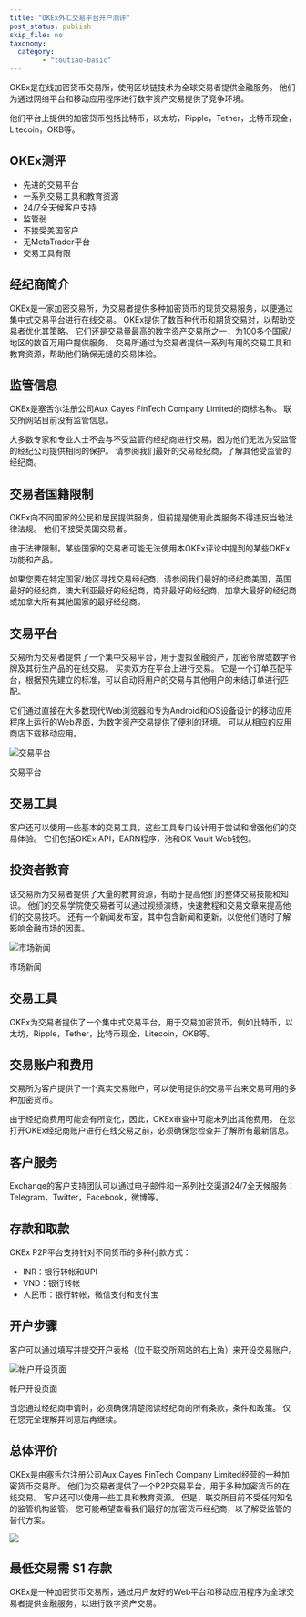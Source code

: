 ```yaml
---
title: "OKEx外汇交易平台开户测评"
post_status: publish
skip_file: no
taxonomy:
  category:
        - "toutiao-basic"
---
```


OKEx是在线加密货币交易所，使用区块链技术为全球交易者提供金融服务。 他们为通过网络平台和移动应用程序进行数字资产交易提供了竞争环境。

他们平台上提供的加密货币包括比特币，以太坊，Ripple，Tether，比特币现金，Litecoin，OKB等。

## OKEx测评

- 先进的交易平台
- 一系列交易工具和教育资源
- 24/7全天候客户支持
- 监管弱
- 不接受美国客户
- 无MetaTrader平台
- 交易工具有限

## 经纪商简介

OKEx是一家加密交易所，为交易者提供多种加密货币的现货交易服务，以便通过集中式交易平台进行在线交易。 OKEx提供了数百种代币和期货交易对，以帮助交易者优化其策略。 它们还是交易量最高的数字资产交易所之一，为100多个国家/地区的数百万用户提供服务。 交易所通过为交易者提供一系列有用的交易工具和教育资源，帮助他们确保无缝的交易体验。

## 监管信息

OKEx是塞舌尔注册公司Aux Cayes FinTech Company Limited的商标名称。 联交所网站目前没有监管信息。

大多数专家和专业人士不会与不受监管的经纪商进行交易，因为他们无法为受监管的经纪公司提供相同的保护。 请参阅我们最好的交易经纪商，了解其他受监管的经纪商。

## 交易者国籍限制

OKEx向不同国家的公民和居民提供服务，但前提是使用此类服务​​不得违反当地法律法规。 他们不接受美国交易者。

由于法律限制，某些国家的交易者可能无法使用本OKEx评论中提到的某些OKEx功能和产品。

如果您要在特定国家/地区寻找交易经纪商，请参阅我们最好的经纪商美国，英国最好的经纪商，澳大利亚最好的经纪商，南非最好的经纪商，加拿大最好的经纪商或加拿大所有其他国家的最好经纪商。

## 交易平台

交易所为交易者提供了一个集中交易平台，用于虚拟金融资产，加密令牌或数字令牌及其衍生产品的在线交易。 买卖双方在平台上进行交易。 它是一个订单匹配平台，根据预先建立的标准，可以自动将用户的交易与其他用户的未结订单进行匹配。

它们通过直接在大多数现代Web浏览器和专为Android和iOS设备设计的移动应用程序上运行的Web界面，为数字资产交易提供了便利的环境。 可以从相应的应用商店下载移动应用。

![交易平台](https://cdn.fendou.la/funstoutiao/2020/11/OKEx-Review-Trading-Platform--890x1024.jpg "交易平台")

交易平台

## 交易工具

客户还可以使用一些基本的交易工具，这些工具专门设计用于尝试和增强他们的交易体验。 它们包括OKEx API，EARN程序，池和OK Vault Web钱包。

## 投资者教育

该交易所为交易者提供了大量的教育资源，有助于提高他们的整体交易技能和知识。 他们的交易学院使交易者可以通过视频演练，快速教程和交易文章来提高他们的交易技巧。 还有一个新闻发布室，其中包含新闻和更新，以使他们随时了解影响金融市场的因素。

![市场新闻](https://cdn.fendou.la/funstoutiao/2020/11/OKEx-Review-News.jpg "市场新闻")

市场新闻

## 交易工具

OKEx为交易者提供了一个集中式交易平台，用于交易加密货币，例如比特币，以太坊，Ripple，Tether，比特币现金，Litecoin，OKB等。

## 交易账户和费用

交易所为客户提供了一个真实交易账户，可以使用提供的交易平台来交易可用的多种加密货币。

由于经纪商费用可能会有所变化，因此，OKEx审查中可能未列出其他费用。 在您打开OKEx经纪商账户进行在线交易之前，必须确保您检查并了解所有最新信息。

## 客户服务

Exchange的客户支持团队可以通过电子邮件和一系列社交渠道24/7全天候服务：Telegram，Twitter，Facebook，微博等。

## 存款和取款

OKEx P2P平台支持针对不同货币的多种付款方式：

- INR：银行转帐和UPI
- VND：银行转帐
- 人民币：银行转帐，微信支付和支付宝

## 开户步骤

客户可以通过填写并提交开户表格（位于联交所网站的右上角）来开设交易账户。

![帐户开设页面](https://cdn.fendou.la/funstoutiao/2020/11/OKEx-Review-Account-Opening-Page.jpg "帐户开设页面")

帐户开设页面

当您通过经纪商申请时，必须确保清楚阅读经纪商的所有条款，条件和政策。 仅在您完全理解并同意后再继续。

## 总体评价

OKEx是由塞舌尔注册公司Aux Cayes FinTech Company Limited经营的一种加密货币交易所。 他们为交易者提供了一个P2P交易平台，用于多种加密货币的在线交易。 客户还可以使用一些工具和教育资源。 但是，联交所目前不受任何知名的监管机构监管。 您可能希望查看我们最好的加密货币经纪商，以了解受监管的替代方案。

![](https://cdn.fendou.la/funstoutiao/2020/11/OKEx-Logo.png)

## 最低交易需 $1 存款

OKEx是一种加密货币交易所，通过用户友好的Web平台和移动应用程序为全球交易者提供金融服务，以进行数字资产交易。
